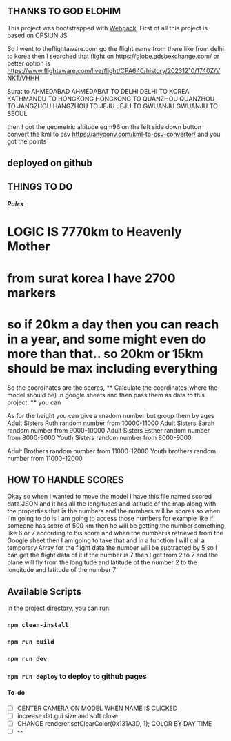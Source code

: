 ## THANKS TO GOD ELOHIM
This project was bootstrapped with [Webpack](https://github.com/webpack/webpack).
First of all this project is based on CPSIUN JS

So I went to theflightaware.com go the flight name from there like from delhi to korea
then I searched that flight on https://globe.adsbexchange.com/  or better option is https://www.flightaware.com/live/flight/CPA640/history/20231210/1740Z/VNKT/VHHH

Surat to AHMEDABAD 
AHMEDABAT TO DELHI
DELHI TO KOREA
KATHMANDU TO HONGKONG
HONGKONG TO QUANZHOU
QUANZHOU TO JANGZHOU
HANGZHOU TO JEJU
JEJU TO GWUANJU
GWUANJU TO SEOUL

then I got the geometric altitude egm96 on the left side down button 
convert the kml to csv https://anyconv.com/kml-to-csv-converter/
 and you got the points 



## deployed on github

## THINGS TO DO
##### Rules
# LOGIC IS 7770km to Heavenly Mother
# from surat korea I have 2700 markers
# so if 20km a day then you can reach in a year, and some might even do more than that.. so 20km or 15km should be max including everything


So the coordinates are the scores, 
** Calculate the coordinates(where the model should be) in google sheets and then pass them as data to this project.
** you can 

As for the height you can give a rnadom number but group them by ages 
Adult Sisters Ruth random number from 10000-11000
Adult Sisters Sarah random number from 9000-10000
Adult Sisters Esther random number from 8000-9000
Youth Sisters random number from 8000-9000

Adult Brothers  random number from 11000-12000
Youth brothers random number from 11000-12000


## HOW TO HANDLE SCORES 
Okay so when I wanted to move the model I have this file named scored data.JSON and it has all the longitudes and latitude of the map along with the properties that is the numbers and the numbers will be scores so when I'm going to do is 
I am going to access those numbers for example like if someone has score of 500 km then he will be getting the number something like 6 or 7 according to his score and when the number is retrieved from the Google sheet then I am going to take that and in a function I will call a temporary Array for the flight data the number will be subtracted by 5 so I can get the flight data of it 
if the number is 7 then I get from 2 to 7 and the plane will fly from the longitude and latitude of the number 2 to the longitude and latitude of the number 7 






## Available Scripts

In the project directory, you can run:
### `npm clean-install`
### `npm run build`
### `npm run dev`
### `npm run deploy` to deploy to github pages



#### To-do
- [ ] CENTER CAMERA ON MODEL WHEN NAME IS CLICKED 
- [ ] increase dat.gui size and soft close
- [ ] CHANGE renderer.setClearColor(0x131A3D, 1); COLOR BY DAY TIME
- [ ] --
